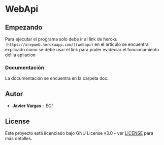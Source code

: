 # WebApi  
   
## Empezando  
  
Para ejecutar el programa solo debe ir al link de heroku `[https://arepweb.herokuapp.com/](webapi)` en el articulo se encuentra explicado como se debe usar el link para poder evideciar el funcionamiento del la apliacion

### Documentación  
  
La documentación se encuentra en la carpeta doc.  
  

## Autor  
  

* **Javier Vargas** - *ECI*  
  

## License  
  

Este proyecto está licenciado bajo GNU  License v3.0 - ver [LICENSE](LICENSE) para más detalles.  
  

